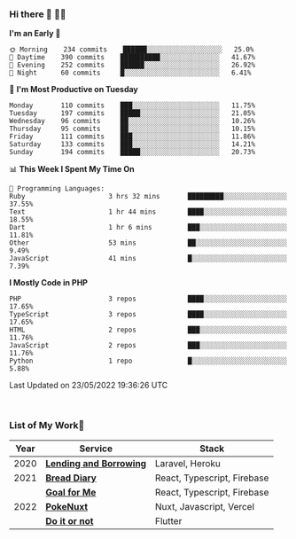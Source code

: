### Hi there 👋 🧑‍💻



<!--START_SECTION:waka-->
**I'm an Early 🐤** 

```text
🌞 Morning    234 commits    ██████░░░░░░░░░░░░░░░░░░░   25.0% 
🌆 Daytime    390 commits    ██████████░░░░░░░░░░░░░░░   41.67% 
🌃 Evening    252 commits    ██████░░░░░░░░░░░░░░░░░░░   26.92% 
🌙 Night      60 commits     █░░░░░░░░░░░░░░░░░░░░░░░░   6.41%

```
📅 **I'm Most Productive on Tuesday** 

```text
Monday       110 commits    ███░░░░░░░░░░░░░░░░░░░░░░   11.75% 
Tuesday      197 commits    █████░░░░░░░░░░░░░░░░░░░░   21.05% 
Wednesday    96 commits     ██░░░░░░░░░░░░░░░░░░░░░░░   10.26% 
Thursday     95 commits     ██░░░░░░░░░░░░░░░░░░░░░░░   10.15% 
Friday       111 commits    ███░░░░░░░░░░░░░░░░░░░░░░   11.86% 
Saturday     133 commits    ███░░░░░░░░░░░░░░░░░░░░░░   14.21% 
Sunday       194 commits    █████░░░░░░░░░░░░░░░░░░░░   20.73%

```


📊 **This Week I Spent My Time On** 

```text
💬 Programming Languages: 
Ruby                     3 hrs 32 mins       █████████░░░░░░░░░░░░░░░░   37.55% 
Text                     1 hr 44 mins        ████░░░░░░░░░░░░░░░░░░░░░   18.55% 
Dart                     1 hr 6 mins         ███░░░░░░░░░░░░░░░░░░░░░░   11.81% 
Other                    53 mins             ██░░░░░░░░░░░░░░░░░░░░░░░   9.49% 
JavaScript               41 mins             █░░░░░░░░░░░░░░░░░░░░░░░░   7.39%

```

**I Mostly Code in PHP** 

```text
PHP                      3 repos             ████░░░░░░░░░░░░░░░░░░░░░   17.65% 
TypeScript               3 repos             ████░░░░░░░░░░░░░░░░░░░░░   17.65% 
HTML                     2 repos             ███░░░░░░░░░░░░░░░░░░░░░░   11.76% 
JavaScript               2 repos             ███░░░░░░░░░░░░░░░░░░░░░░   11.76% 
Python                   1 repo              █░░░░░░░░░░░░░░░░░░░░░░░░   5.88%

```



 Last Updated on 23/05/2022 19:36:26 UTC
<!--END_SECTION:waka-->


<br />

### List of My Work🚀

| Year | Service | Stack |
|--|--|--|
| 2020 | [**Lending and Borrowing**](https://lending-and-borrowing.herokuapp.com/) | Laravel, Heroku |
| 2021 | [**Bread Diary**](https://bread-diary-web.web.app/) | React, Typescript, Firebase |
|  | [**Goal for Me**](https://goal-for-me.web.app/) | React, Typescript, Firebase |
| 2022 | [**PokeNuxt**](https://pokenuxt.vercel.app/) | Nuxt, Javascript, Vercel |
|  | [**Do it or not**](https://apps.apple.com/jp/app/do-it-or-not/id1613818865) | Flutter |